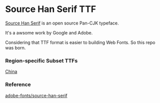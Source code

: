 # Source Han Serif TTF

[Source Han Serif](http://adobe.ly/SourceHanSerif) is an open source Pan-CJK typeface.

It's a awsome work by Google and Adobe.

Considering that TTF format is easier to building Web Fonts. So this repo was born.


### Region-specific Subset TTFs

[China](./SubsetTTF/CN)

### Reference

[adobe-fonts/source-han-serif](https://github.com/adobe-fonts/source-han-serif)
